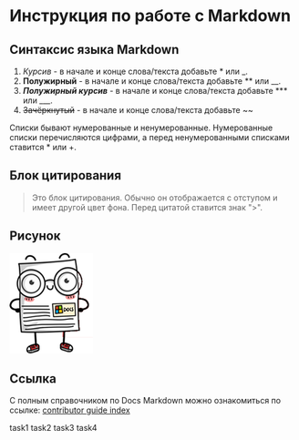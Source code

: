 # Инструкция по работе с Markdown
## Синтаксис языка Markdown

1. *Курсив* - в начале и конце слова/текста добавьте * или _.
2. **Полужирный** - в начале и конце слова/текста добавьте ** или __.
3. ***Полужирный курсив*** - в начале и конце слова/текста добавьте *** или ___.
4. ~~Зачёркнутый~~ - в начале и конце слова/текста добавьте ~~

Списки бывают нумерованные и ненумерованные. Нумерованные списки перечисляются цифрами, а перед ненумерованными списками ставится * или +. 

## Блок цитирования

>Это блок цитирования. Обычно он отображается с отступом и имеет другой цвет фона. Перед цитатой ставится знак ">".

## Рисунок
![alt text for image](Image.png)

## Ссылка
С полным справочником по Docs Markdown можно ознакомиться по ссылке: 
[contributor guide index](https://docs.microsoft.com/ru-ru/contribute/markdown-reference)

task1
task2
task3
task4